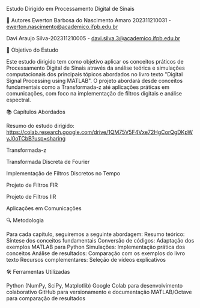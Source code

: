 Estudo Dirigido em Processamento Digital de Sinais

👥 Autores
Ewerton Barbosa do Nascimento Amaro 202311210031 - ewerton.nascimento@academico.ifpb.edu.br

Davi Araujo Silva-202311210005 - davi.silva.3@academico.ifpb.edu.br


🎯 Objetivo do Estudo

Este estudo dirigido tem como objetivo aplicar os conceitos práticos de Processamento Digital de Sinais através da análise teórica e simulações computacionais dos principais tópicos abordados no livro texto "Digital Signal Processing using MATLAB". O projeto abordará desde conceitos fundamentais como a Transformada-z até aplicações práticas em comunicações, com foco na implementação de filtros digitais e análise espectral.

📚 Capítulos Abordados

Resumo do estudo dirigido: https://colab.research.google.com/drive/1QM75V5F4Vxe72HgCorQgDKpWyJ0oTCbB?usp=sharing

Transformada-z


Transformada Discreta de Fourier

Implementação de Filtros Discretos no Tempo


Projeto de Filtros FIR

Projeto de Filtros IIR

Aplicações em Comunicações

🔍 Metodologia

Para cada capítulo, seguiremos a seguinte abordagem:
Resumo teórico: Síntese dos conceitos fundamentais
Conversão de códigos: Adaptação dos exemplos MATLAB para Python
Simulações: Implementação prática dos conceitos
Análise de resultados: Comparação com os exemplos do livro texto
Recursos complementares: Seleção de vídeos explicativos

🛠️ Ferramentas Utilizadas

Python (NumPy, SciPy, Matplotlib)
Google Colab para desenvolvimento colaborativo
GitHub para versionamento e documentação
MATLAB/Octave para comparação de resultados
